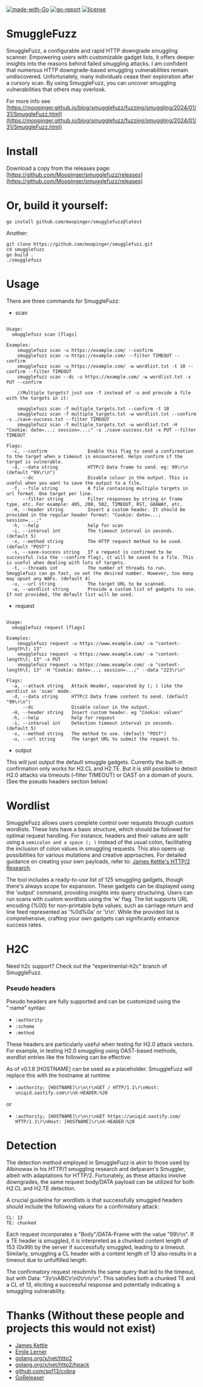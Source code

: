 
[![made-with-Go](https://img.shields.io/badge/made%20with-Go-brightgreen.svg)](http://golang.org)
[![go-report](https://goreportcard.com/badge/github.com/moopinger/smugglefuzz)](https://goreportcard.com/report/github.com/moopinger/smugglefuzz)
[![license](https://img.shields.io/badge/license-MIT-_red.svg)](https://opensource.org/licenses/MIT)


# SmuggleFuzz

SmuggleFuzz, a configurable and rapid HTTP downgrade smuggling scanner. Empowering users with customizable gadget lists, it offers deeper insights into the reasons behind failed smuggling attacks. I am confident that numerous HTTP downgrade-based smuggling vulnerabilities remain undiscovered. Unfortunately, many individuals cease their exploration after a cursory scan. By using SmuggleFuzz, you can uncover smuggling vulnerabilities that others may overlook.

For more info see [https://moopinger.github.io/blog/smugglefuzz/fuzzing/smuggling/2024/01/31/SmuggleFuzz.html](https://moopinger.github.io/blog/smugglefuzz/fuzzing/smuggling/2024/01/31/SmuggleFuzz.html)


# Install

Download a copy from the releases page: [https://github.com/Moopinger/smugglefuzz/releases](https://github.com/Moopinger/smugglefuzz/releases)

# Or, build it yourself:

```
go install github.com/moopinger/smugglefuzz@latest
```


Another:


```
git clone https://github.com/moopinger/smugglefuzz.git
cd smugglefuzz
go build .
./smugglefuzz
```


# Usage

There are three commands for SmuggleFuzz:

* scan

```

Usage:
  smugglefuzz scan [flags]

Examples:
	smugglefuzz scan -u https://example.com/ --confirm
	smugglefuzz scan -u https://example.com/ --filter TIMEOUT --confirm
	smugglefuzz scan -u https://example.com/ -w wordlist.txt -t 10 --confirm --filter TIMEOUT
	smugglefuzz scan --dc -u https://example.com/ -w wordlist.txt -x PUT --confirm

	//Multiple targets? just use -f instead of -u and provide a file with the targets in it:

	smugglefuzz scan -f multiple_targets.txt --confirm -t 10 
	smugglefuzz scan -f multiple_targets.txt -w wordlist.txt --confirm -s ./save-success.txt --filter TIMEOUT
	smugglefuzz scan -f multiple_targets.txt -w wordlist.txt -H "Cookie: date=...; session=...;" -s ./save-success.txt -x PUT --filter TIMEOUT

Flags:
  -c, --confirm               Enable this flag to send a confirmation to the target when a timeout is encountered. Helps confirm if the target is vulnerable.
  -d, --data string           HTTP/2 Data frame to send. eg: 99\r\n (default "99\r\n")
      --dc                    Disable colour in the output. This is useful when you want to save the output to a file.
  -f, --file string           A file containing multiple targets in url format. One target per line.
      --filter string         Filter responses by string or frame type, etc. For example: 405, 200, 502, TIMEOUT, RST, GOAWAY, etc.
  -H, --header string         Insert a custom header. It should be provided in the regular header format: "Cookie: date=...; session=...;"
  -h, --help                  help for scan
  -i, --interval int          The timeout interval in seconds. (default 5)
  -x, --method string         The HTTP request method to be used. (default "POST")
  -s, --save-success string   If a request is confirmed to be successful (via the --confirm flag), it will be saved to a file. This is useful when dealing with lots of targets.
  -t, --threads int           The number of threads to run. Smugglefuzz can go fast, so set the desired number. However, too many may upset any WAFs. (default 4)
  -u, --url string            The target URL to be scanned.
  -w, --wordlist string       Provide a custom list of gadgets to use. If not provided, the default list will be used.

```



* request

```

Usage:
  smugglefuzz request [flags]

Examples:
	smugglefuzz request -u https://www.example.com/ -a "content-length\t; 13"
	smugglefuzz request -u https://www.example.com/ -a "content-length\t; 13" -x PUT
	smugglefuzz request -u https://www.example.com/ -a "content-length\t; 13" -H "Cookie: date=...; session=...;" --data "223\r\n"

Flags:
  -a, --attack string   Attack Header, separated by (; ) like the wordlist in 'scan' mode.
  -d, --data string     HTTP/2 Data frame content to send. (default "99\r\n")
      --dc              Disable colour in the output.
  -H, --header string   Insert custom header. eg "Cookie: values"
  -h, --help            help for request
  -i, --interval int    Detection timeout interval in seconds. (default 5)
  -x, --method string   The method to use. (default "POST")
  -u, --url string      The target URL to submit the request to.

```

* output

This will just output the default smuggle gadgets. Currently the built-in confirmation only works for H2.CL and H2.TE. But it is still possible to detect H2.0 attacks via timeouts (–filter TIMEOUT) or OAST on a domain of yours. (See the pseudo headers section below)


# Wordlist

SmuggleFuzz allows users complete control over requests through custom wordlists. These lists have a basic structure, which should be followed for optimal request handling. For instance, headers and their values are split using a `semicolon and a space (; )` instead of the usual colon, facilitating the inclusion of colon values in smuggling requests. This also opens up possibilities for various mutations and creative approaches. For detailed guidance on creating your own payloads, refer to: [James Kettle's HTTP/2 Research](https://portswigger.net/research/http2).

The tool includes a ready-to-use list of 125 smuggling gadgets, though there's always scope for expansion. These gadgets can be displayed using the 'output' command, providing insights into query structuring. Users can run scans with custom wordlists using the 'w' flag. The list supports URL encoding (%00) for non-printable byte values, such as carriage return and line feed represented as '%0d%0a' or '\r\n'. While the provided list is comprehensive, crafting your own gadgets can significantly enhance success rates.

# H2C

Need h2c support? Check out the "experimental-h2c" branch of SmuggleFuzz.

### Pseudo headers


Pseudo headers are fully supported and can be customized using the ":name" syntax:

* `:authority`
* `:scheme`
* `:method`

These headers are particularly useful when testing for H2.0 attack vectors. For example, in testing H2.0 smuggling using OAST-based methods, wordlist entries like the following can be effective:

As of v0.1.8 [HOSTNAME] can be used as a placeholder. SmuggleFuzz will replace this with the hostname at runtime.

* `:authority; [HOSTNAME]\r\n\r\nGET / HTTP/1.1\r\nHost: uniqid.oastify.com\r\nX-HEADER:%20`

or

* `:authority; [HOSTNAME]\r\n\r\nGET https://uniqid.oastify.com/ HTTP/1.1\r\nHost: [HOSTNAME]\r\nX-HEADER:%20`

# Detection

The detection method employed in SmuggleFuzz is akin to those used by Albinowax in his HTTP/1 smuggling research and defparam's Smuggler, albeit with adaptations for HTTP/2. Fortunately, as these attacks involve downgrades, the same request body/DATA payload can be utilized for both H2.CL and H2.TE detection.

A crucial guideline for wordlists is that successfully smuggled headers should include the following values for a confirmatory attack:

    CL: 13
    TE: chunked

Each request incorporates a "Body"/DATA-Frame with the value "99\r\n". If a TE header is smuggled, it is interpreted as a chunked content length of 153 (0x99) by the server if successfully smuggled, leading to a timeout. Similarly, smuggling a CL header with a content length of 13 also results in a timeout due to unfulfilled length.

The confirmatory request resubmits the same query that led to the timeout, but with Data: "3\r\nABC\r\n0\r\n\r\n". This satisfies both a chunked TE and a CL of 13, eliciting a successful response and potentially indicating a smuggling vulnerability.


# Thanks (Without these people and projects this would not exist)

* [James Kettle](https://twitter.com/albinowax)
* [Emile Lerner](https://twitter.com/emil_lerner)
* [golang.org/x/net/http2](https://golang.org/x/net/http2)
* [golang.org/x/net/http2/hpack](https://golang.org/x/net/http2/hpack)
* [github.com/spf13/cobra](https://golang.org/x/net/http2/hpack)
* [GoReleaser](https://github.com/goreleaser/goreleaser)
